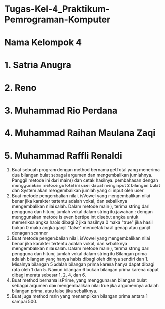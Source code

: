 # Tugas-Kel-4_Praktikum-Pemrograman-Komputer
# Nama Kelompok 4
# 1. Satria Anugra
# 2. Reno
# 3. Muhammad Rio Perdana
# 4. Muhammad Raihan Maulana Zaqi
# 5. Muhammad Raffli Renaldi

1. Buat sebuah program dengan method bernama getTotal yang menerima dua bilangan bulat sebagai argumen dan mengembalikan jumlahnya. Panggil metode ini dari main() dan cetak hasilnya. pembahasan dengan menggunakan metode geTotal ini user dapat menginput 2 bilangan bulat dan System akan mengembalikan jumlah yang di input oleh user
2. Buat metode pengembalian nilai, isVowel yang mengembalikan nilai benar jika karakter tertentu adalah vokal, dan sebaliknya mengembalikan nilai salah. Dalam metode main(), terima string dari pengguna dan hitung jumlah vokal dalam string itu.jawaban :  dengan menggunakan metode is even bertipe int disebut angka untuk memeriksa angka habis dibagi 2 jika hasilnya 0 maka "true" jika hasil bukan 0 maka angka ganjil "false" mencetak hasil genap atau ganjil denagan scanner
3. Buat metode pengembalian nilai, isVowel yang mengembalikan nilai benar jika karakter tertentu adalah vokal, dan sebaliknya mengembalikan nilai salah. Dalam metode main(), terima string dari pengguna dan hitung jumlah vokal dalam string itu
Bilangan prima adalah bilangan yang hanya habis dibagi oleh dirinya sendiri dan 1. Misalnya bilangan 5 adalah bilangan prima karena hanya dapat dibagi rata oleh 1 dan 5. Namun bilangan 6 bukan bilangan prima karena dapat dibagi merata sebesar 1, 2, 4, dan 6.
4. Buat method bernama isPrime, yang menggunakan bilangan bulat sebagai argumen dan mengembalikan nilai true jika argumennya adalah bilangan prima, atau false jika sebaliknya.
5. Buat juga method main yang menampilkan bilangan prima antara 1 sampai 500.
